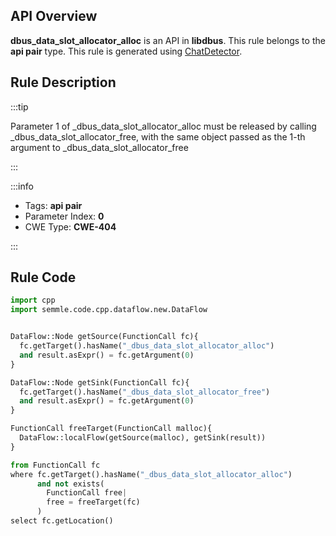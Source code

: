 ---
---


## API Overview
**dbus_data_slot_allocator_alloc** is an API in **libdbus**. This rule belongs to the **api pair** type. This rule is generated using [ChatDetector](../../tools/ChatDetector).
## Rule Description

:::tip

Parameter 1 of _dbus_data_slot_allocator_alloc must be released by calling _dbus_data_slot_allocator_free, with the same object passed as the 1-th argument to _dbus_data_slot_allocator_free

:::

:::info

- Tags: **api pair**
- Parameter Index: **0**
- CWE Type: **CWE-404**

:::

## Rule Code
```python
import cpp
import semmle.code.cpp.dataflow.new.DataFlow


DataFlow::Node getSource(FunctionCall fc){
  fc.getTarget().hasName("_dbus_data_slot_allocator_alloc")
  and result.asExpr() = fc.getArgument(0)
}

DataFlow::Node getSink(FunctionCall fc){
  fc.getTarget().hasName("_dbus_data_slot_allocator_free")
  and result.asExpr() = fc.getArgument(0)
}

FunctionCall freeTarget(FunctionCall malloc){
  DataFlow::localFlow(getSource(malloc), getSink(result))
}

from FunctionCall fc
where fc.getTarget().hasName("_dbus_data_slot_allocator_alloc")
      and not exists(
        FunctionCall free| 
        free = freeTarget(fc)
      )
select fc.getLocation()
```